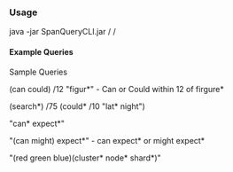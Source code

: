 ### Usage

java -jar SpanQueryCLI.jar /<fieldName/> /<query/>

#### Example Queries

Sample Queries

(can could) /12 "figur*" - Can or Could within 12 of firgure*

(search*) /75 (could* /10 "lat* night")

"can* expect*"

"(can might) expect*" - can expect* or might expect*

"(red green blue)(cluster* node* shard*)"
